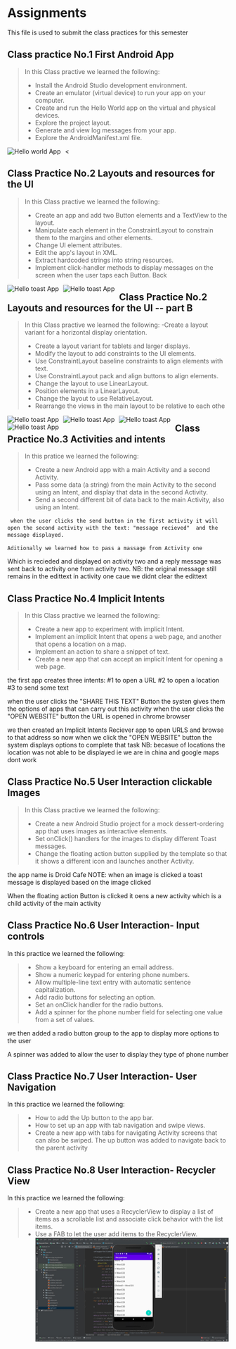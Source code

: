 
# Assignments
This file is used to submit the class practices for this semester 

## Class practice No.1 First Android App 
> In this Class practive we learned the following:
>- Install the Android Studio development environment.
>- Create an emulator (virtual device) to run your app on your computer.
>- Create and run the Hello World app on the virtual and physical devices.
>- Explore the project layout.
>- Generate and view log messages from your app.
>- Explore the AndroidManifest.xml file.

<img src="/Pictures/Helloworld app screenshot.jpg"
     alt="Hello world App"
     style="float: left; margin-right: 10px;" />

<

## Class Practice No.2 Layouts and resources for the UI
> In this Class practive we learned the following:
>- Create an app and add two Button elements and a TextView to the layout.
>- Manipulate each element in the ConstraintLayout to constrain them to the margins and other elements.
>- Change UI element attributes.
>- Edit the app's layout in XML.
>- Extract hardcoded strings into string resources.
>- Implement click-handler methods to display messages on the screen when the user taps each Button.
Back


<img src="/Pictures/Hello toast screenshot 1.jpg"
     alt="Hello toast App"
     style="float: left; margin-right: 10px;" />
     
<img src="/Pictures/Hello toast screenshot 2.jpg"
     alt="Hello toast App"
     style="float: left; margin-right: 10px;" />

## Class Practice No.2 Layouts and resources for the UI -- part B
> In this Class practive we learned the following:
>-Create a layout variant for a horizontal display orientation.
>- Create a layout variant for tablets and larger displays.
>- Modify the layout to add constraints to the UI elements.
>- Use ConstraintLayout baseline constraints to align elements with text.
>- Use ConstraintLayout pack and align buttons to align elements.
>- Change the layout to use LinearLayout.
>- Position elements in a LinearLayout.
>- Change the layout to use RelativeLayout.
>- Rearrange the views in the main layout to be relative to each othe

 <img src="/Pictures/Part B The layout editor 1.jpg"
     alt="Hello toast App"
     style="float: left; margin-right: 10px;" />

 <img src="/Pictures/Part B The layout editor 2.jpg"
     alt="Hello toast App"
     style="float: left; margin-right: 10px;" />

 <img src="/Pictures/Part B The layout editor 3.jpg"
     alt="Hello toast App"
     style="float: left; margin-right: 10px;" />

 <img src="/Pictures/Part B The layout editor 4.jpg"
     alt="Hello toast App"
     style="float: left; margin-right: 10px;" />


## Class Practice No.3 Activities and intents
> In this pratice we learned the following: 
>- Create a new Android app with a main Activity and a second Activity.
>- Pass some data (a string) from the main Activity to the second using an Intent, and display that data in the second Activity.
>- Send a second different bit of data back to the main Activity, also using an Intent.

 <img src="/Pictures/Activities and intents 3.jpg"
     alt=""
     style="float: left; margin-right: 10px;" />

     when the user clicks the send button in the first activity it will open the second activity with the text: "message recieved"  and the message displayed.

<img src="/Pictures/Activities and intents 4.jpg"
     alt=""
     style="float: left; margin-right: 10px;" />

    Aditionally we learned how to pass a massage from Activity one 

<img src="/Pictures/Activities and intents 5.jpg"
     alt=""
     style="float: left; margin-right: 10px;" />
Which is recieded and displayed on activity two 
<img src="/Pictures/Activities and intents 6.jpg"
     alt=""
     style="float: left; margin-right: 10px;" />
and a reply message was sent back to activity one from activity two.
NB: the original message still remains in the edittext in activity one caue we didnt clear the edittext
<img src="/Pictures/Activities and intents 7.jpg"
     alt=""
     style="float: left; margin-right: 10px;" />

## Class Practice No.4 Implicit Intents

> In this Class practive we learned the following:
>- Create a new app to experiment with implicit Intent.
>- Implement an implicit Intent that opens a web page, and another that opens a location on a map.
>- Implement an action to share a snippet of text.
>- Create a new app that can accept an implicit Intent for opening a web page.

the first app creates three intents:
#1 to open a URL
#2 to open a location
#3 to send some text
<img src="/Pictures/Implicit intents 1.jpg"
     alt=""
     style="float: left; margin-right: 10px;" />

when the user clicks the "SHARE THIS TEXT" Button the systen gives them the options of apps that can carry out this activity 
<img src="/Pictures/Implicit intents 2.jpg"
     alt=""
     style="float: left; margin-right: 10px;" />
when the user clicks the "OPEN WEBSITE" button the URL is opened in chrome browser
<img src="/Pictures/Implicit intents 3.jpg"
     alt=""
     style="float: left; margin-right: 10px;" />

we then created an Implicit Intents Reciever app  to open URLS and browse to that address
so now when we click the "OPEN WEBSITE" button the system displays options to complete that task
<img src="/Pictures/Implicit intents 4.jpg"
     alt=""
     style="float: left; margin-right: 10px;" />
NB: becasue of locations the location was not able to be displayed 
ie we are in china and google maps dont work

## Class Practice No.5 User Interaction clickable Images 
> In this Class practive we learned the following:
>- Create a new Android Studio project for a mock dessert-ordering app that uses images as interactive elements.
>- Set onClick() handlers for the images to display different Toast messages.
>- Change the floating action button supplied by the template so that it shows a different icon and launches another Activity.

the app name is Droid Cafe 
NOTE: when an image is clicked a toast message is displayed based on the image clicked 
<img src="/Pictures/clickable images 1.jpg"
     alt=""
     style="float: left; margin-right: 10px;" />

<img src="/Pictures/clickable images 2.jpg"
     alt=""
     style="float: left; margin-right: 10px;" />

<img src="/Pictures/clickable images 3.jpg"
     alt=""
     style="float: left; margin-right: 10px;" />

When the floating action Button is clicked 
it oens a new activity which is a child activity of the main activity

<img src="/Pictures/clickable images 4.jpg"
     alt=""
     style="float: left; margin-right: 10px;" />

## Class Practice No.6 User Interaction- Input controls
In this practice we learned the following:
>- Show a keyboard for entering an email address.
>- Show a numeric keypad for entering phone numbers.
>- Allow multiple-line text entry with automatic sentence capitalization.
>- Add radio buttons for selecting an option.
>- Set an onClick handler for the radio buttons.
>- Add a spinner for the phone number field for selecting one value from a set of values.

<img src="/Pictures/Input controls 1.jpg"
     alt=""
     style="float: left; margin-right: 10px;" />
we then added a radio button group to the app to display more options to the user
<img src="/Pictures/Input controls 2.jpg"
     alt=""
     style="float: left; margin-right: 10px;" />

<img src="/Pictures/Input controls 3.jpg"
     alt=""
     style="float: left; margin-right: 10px;" />
A spinner was added to allow the user to display they type of phone number 
<img src="/Pictures/Input controls 4.jpg"
     alt=""
     style="float: left; margin-right: 10px;" />

## Class Practice No.7 User Interaction- User Navigation 

In this practice we learned the following:
>- How to add the Up button to the app bar.
>- How to set up an app with tab navigation and swipe views.
>- Create a new app with tabs for navigating Activity screens that can also be swiped.
The up button was added to navigate back to the parent activity
<img src="/Pictures/User navigation 1.jpg"
     alt=""
     style="float: left; margin-right: 10px;" />
## Class Practice No.8 User Interaction- Recycler View
In this practice we learned the following:
>- Create a new app that uses a RecyclerView to display a list of items as a scrollable list and associate click behavior with the list items.
>- Use a FAB to let the user add items to the RecyclerView.
<img src="/Pictures/RecyclerView.jpg"
     alt=""
     style="float: left; margin-right: 10px;" />